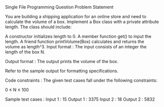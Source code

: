 Single File Programming Question
Problem Statement



You are building a shipping application for an online store and need to calculate the volume of a box. Implement a Box class with a private attribute length. The class should include:

A constructor initializes length to 0.
A member function get() to input the length.
A friend function printVolume(Box) calculates and returns the volume as length^3.
Input format :
The input consists of an integer the length of the box N.

Output format :
The output prints the volume of the box.



Refer to the sample output for formatting specifications.

Code constraints :
The given test cases fall under the following constraints:

0 ≤ N ≤ 100

Sample test cases :
Input 1 :
15
Output 1 :
3375
Input 2 :
18
Output 2 :
5832